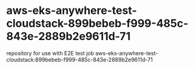 # aws-eks-anywhere-test-cloudstack-899bebeb-f999-485c-843e-2889b2e9611d-71
repository for use with E2E test job aws-eks-anywhere-test-cloudstack:899bebeb-f999-485c-843e-2889b2e9611d-71
